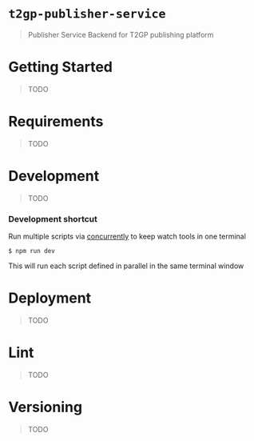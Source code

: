 # `t2gp-publisher-service`
> Publisher Service Backend for T2GP publishing platform

# Getting Started
> TODO

# Requirements
> TODO

# Development
> TODO

### Development shortcut

Run multiple scripts via [concurrently](https://www.npmjs.com/package/concurrently) to keep watch tools in one terminal

    $ npm run dev

This will run each script defined in parallel in the same terminal window

# Deployment
> TODO

# Lint
> TODO

# Versioning
> TODO
